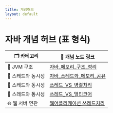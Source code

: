 ```yaml
---
title: 개념허브
layout: default
---
```


# 자바 개념 허브 (표 형식)

| 🗂️ 카테고리    | 📄 개념 노트 링크                                                 |
| ----------- | ----------------------------------------------------------- |
| 🧠 JVM 구조   | [자바_메모리_구조_정리](자바_메모리_구조_정리)                                |
| 🔄 스레드와 동시성 | [자바_쓰레드와_메모리_공유](languages/programming/Java/자바_쓰레드와_메모리_공유) |
| 🔄 스레드와 동시성 | [쓰레드_VS_병렬처리](languages/programming/Java/쓰레드는_병렬처리_단위인가)    |
| 🔄 스레드와 동시성 | [쓰레드_VS_멀티코어](languages/programming/Java/쓰레드_vs_멀티코어)       |
| 🌐 웹 서버 연관  | [웹어플리케이션 쓰레드처리](was/웹_애플리케이션과_자동_쓰레드_처리)                    |
